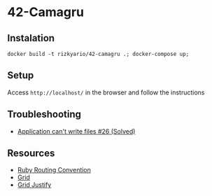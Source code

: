 # 42-Camagru

## Instalation

```
docker build -t rizkyario/42-camagru .; docker-compose up;
```

## Setup

Access `http://localhost/` in the browser and follow the instructions

## Troubleshooting

- [Application can't write files #26 (Solved)](https://github.com/rizkyario/42-camagru/issues/26)

## Resources
- [Ruby Routing Convention](http://guides.rubyonrails.org/routing.html#crud-verbs-and-actions)
- [Grid](https://developer.mozilla.org/en-US/docs/Web/CSS/grid-auto-columns)
- [Grid Justify](https://stackoverflow.com/questions/32551291/in-css-flexbox-why-are-there-no-justify-items-and-justify-self-properties)